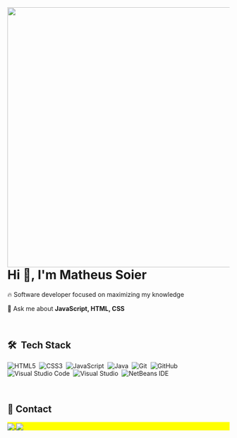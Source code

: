 <img align="right" height="590em" src="https://raw.githubusercontent.com/gist/Matheus-soier/862d5ef8fdc16929d085ac2548582878/raw/0a7a3343dcaeab33cb99485e784e6bda22b55064/githubcard.svg"/>
<h1 align="left">Hi 👋, I'm Matheus Soier</h1>
<!-- <p align="left"> <img src="https://komarev.com/ghpvc/?username=matheus-soier&color=yellow" alt="Profile views" /> </p>
 -->
 🔥 Software developer focused on maximizing my knowledge

 💬 Ask me about **JavaScript, HTML, CSS**

<br>

## 🛠 &nbsp;Tech Stack

![HTML5](https://img.shields.io/badge/html5-%23E34F26.svg?style=for-the-badge&logo=html5&logoColor=white)&nbsp;
![CSS3](https://img.shields.io/badge/css3-%231572B6.svg?style=for-the-badge&logo=css3&logoColor=white)&nbsp;
![JavaScript](https://img.shields.io/badge/javascript-%23323330.svg?style=for-the-badge&logo=javascript&logoColor=%23F7DF1E)&nbsp;
![Java](https://img.shields.io/badge/java-%23ED8B00.svg?style=for-the-badge&logo=openjdk&logoColor=white)&nbsp;
![Git](https://img.shields.io/badge/git-%23F05033.svg?style=for-the-badge&logo=git&logoColor=white)&nbsp;
![GitHub](https://img.shields.io/badge/github-%23121011.svg?style=for-the-badge&logo=github&logoColor=white)&nbsp;
![Visual Studio Code](https://img.shields.io/badge/Visual%20Studio%20Code-0078d7.svg?style=for-the-badge&logo=visual-studio-code&logoColor=white)&nbsp;
![Visual Studio](https://img.shields.io/badge/Visual%20Studio-5C2D91.svg?style=for-the-badge&logo=visual-studio&logoColor=white)&nbsp;
![NetBeans IDE](https://img.shields.io/badge/NetBeansIDE-1B6AC6.svg?style=for-the-badge&logo=apache-netbeans-ide&logoColor=white)&nbsp;
<!--![React](https://img.shields.io/badge/-React-05122A?style=flat&logo=react)&nbsp;-->
<!--![Node.js](https://img.shields.io/badge/-Node.js-05122A?style=flat&logo=node.js)&nbsp;-->
<!--![Markdown](https://img.shields.io/badge/-Markdown-05122A?style=flat&logo=markdown)&nbsp;-->
<!-- ![PostgreSQL](https://img.shields.io/badge/-PostgreSQL-05122A?style=flat&logo=postgresql)&nbsp;
![SQLite](https://img.shields.io/badge/-SQLite-05122A?style=flat&logo=sqlite)&nbsp;
-->
<br>

## 	&#x1F4F2; Contact

<p align="left" style="background:yellow">
<!--   <a href="#" target="_blank">
  <img align="center" src="https://img.shields.io/badge/-eusoier-05122A?style=flat&logo=twitter" alt="twitter"/>  
</a> -->
 <a href="https://www.linkedin.com/in/matheus-sampaio-soier-bb27a6284/" target="_blank">
  <img align="center" src="https://img.shields.io/badge/linkedin-%230077B5.svg?style=for-the-badge&logo=linkedin&logoColor=white"/>
</a>
<a href="https://instagram.com/eusoier" target="_blank">
 <img align="center" src="https://img.shields.io/badge/Instagram-%23E4405F.svg?style=for-the-badge&logo=Instagram&logoColor=white"/>
</a>
<!-- <a href="https://codepen.io/maykbrito" target="_blank">
  <img align="center" src="https://img.shields.io/badge/-maykbrito-05122A?style=flat&logo=codepen" alt="codepen"/>
</a> -->
<!-- <a href="https://youtube.com/maykbrito" target="_blank">
 <img align="center" src="https://img.shields.io/badge/-maykbrito-05122A?style=flat&logo=youtube" alt="youtube"/>
</a> -->
</p>

<!--<br>

## ⚙️ &nbsp;GitHub Analytics

<p align="left">
<img width="530em" src="https://github-readme-stats.vercel.app/api?username=matheus-soier&show_icons=true&theme=vision-friendly-dark" alt="maykbrito's stats"/>
<img width="530em" src="https://github-readme-stats.vercel.app/api/top-langs/?username=matheus-soier&layout=compact&theme=vision-friendly-dark" alt="maykbrito's most languages"/>
</p>
-->

<!--

<img width="490em" src="https://github-readme-twitter-gazf.vercel.app/api?id=maykbrito&layout=wide&show_reply=off&show_retweet=off" />


**maykbrito/maykbrito** is a ✨ _special_ ✨ repository because its `README.md` (this file) appears on your GitHub profile.

Here are some ideas to get you started:

- 🔭 I’m currently working on ...
- 🌱 I’m currently learning ...
- 👯 I’m looking to collaborate on ...
- 🤔 I’m looking for help with ...
- 💬 Ask me about ...
- 📫 How to reach me: ...
- 😄 Pronouns: ...
- ⚡ Fun fact: ...
-->
